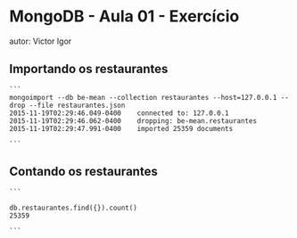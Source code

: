 # MongoDB - Aula 01 - Exercício
autor: Victor Igor

## Importando os restaurantes
	```
	mongoimport --db be-mean --collection restaurantes --host=127.0.0.1 --drop --file restaurantes.json
	2015-11-19T02:29:46.049-0400	connected to: 127.0.0.1
	2015-11-19T02:29:46.062-0400	dropping: be-mean.restaurantes
	2015-11-19T02:29:47.991-0400	imported 25359 documents

	```
## Contando os restaurantes
	```

	db.restaurantes.find({}).count()
	25359

	```

